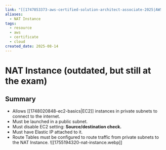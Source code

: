 ```yaml
---
link: "[[1747853373-aws-certified-solution-architect-associate-2025|AWS Certified Solution Architect Associate 2025]]"
aliases:
  - NAT Instance
tags:
  - resource
  - aws
  - certificate
  - cloud
created_date: 2025-08-14
---
```

# NAT Instance (**outdated**, but still at the exam)
## Summary
- Allows [[1748020848-ec2-basics|EC2]] instances in private subnets to connect to the internet.
- Must be launched in a public subnet.
- Must disable EC2 setting: **Source/destination check.**
- Must have Elastic IP attached to it.
- Route Tables must be configured to route traffic from private subnets to the NAT Instance.
![[1755194320-nat-instance.webp]]
